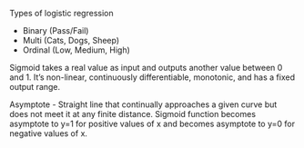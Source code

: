 Types of logistic regression
- Binary (Pass/Fail)
- Multi (Cats, Dogs, Sheep)
- Ordinal (Low, Medium, High)

Sigmoid takes a real value as input and outputs another value between 0 and 1. It’s non-linear, continuously differentiable, monotonic, and has a fixed output range.






Asymptote - Straight line that continually approaches a given curve but does not meet it at any finite distance. Sigmoid function becomes asymptote to y=1 for positive values of x and becomes asymptote to y=0 for negative values of x.
